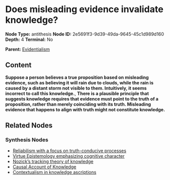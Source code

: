 # Does misleading evidence invalidate knowledge?

**Node Type:** antithesis
**Node ID:** 2e5691f3-9d39-49da-9645-45c1d989d160
**Depth:** 4
**Terminal:** No

**Parent:** [Evidentialism](evidentialism-synthesis-0492ec16-5e7d-4156-9b53-217d66f4d101.md)

## Content

**Suppose a person believes a true proposition based on misleading evidence, such as believing it will rain due to clouds, while the rain is caused by a distant storm not visible to them. Intuitively, it seems incorrect to call this knowledge.**, **There is a plausible principle that suggests knowledge requires that evidence must point to the truth of a proposition, rather than merely coinciding with its truth. Misleading evidence that happens to align with truth might not constitute knowledge.**

## Related Nodes

### Synthesis Nodes

- [Reliabilism with a focus on truth-conducive processes](reliabilism-with-a-focus-on-truth-conducive-processes-synthesis-cb40e27f-ade2-4861-af3e-8898f639964d.md)
- [Virtue Epistemology emphasizing cognitive character](virtue-epistemology-emphasizing-cognitive-character-synthesis-3d8b9436-d9f9-4b9d-b009-98e904c37e81.md)
- [Nozick’s tracking theory of knowledge](nozicks-tracking-theory-of-knowledge-synthesis-b5782f30-eaed-431d-8fbf-965f9b9ed8ca.md)
- [Causal Account of Knowledge](causal-account-of-knowledge-synthesis-1c654a6d-b7a2-4664-a0b6-7024c98fc7c2.md)
- [Contextualism in knowledge ascriptions](contextualism-in-knowledge-ascriptions-synthesis-a9ff3654-89b5-4565-83c0-49bbc0106814.md)
